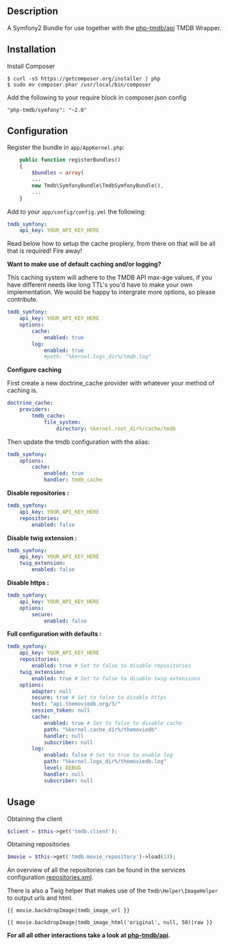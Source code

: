 Description
----------------

A Symfony2 Bundle for use together with the [php-tmdb/api](https://github.com/php-tmdb/api) TMDB Wrapper.

Installation
------------
Install Composer

```
$ curl -sS https://getcomposer.org/installer | php
$ sudo mv composer.phar /usr/local/bin/composer
```

Add the following to your require block in composer.json config

```
"php-tmdb/symfony": "~2.0"
```

Configuration
----------------
Register the bundle in `app/AppKernel.php`:

```php
    public function registerBundles()
    {
        $bundles = array(
        ...
        new Tmdb\SymfonyBundle\TmdbSymfonyBundle(),
        ...
    }
```

Add to your `app/config/config.yml` the following:

```yaml
tmdb_symfony:
    api_key: YOUR_API_KEY_HERE
```

Read below how to setup the cache proplery, from there on that will be all that is required! Fire away!

__Want to make use of default caching and/or logging?__

This caching system will adhere to the TMDB API max-age values, if you have different needs like long TTL's
you'd have to make your own implementation. We would be happy to intergrate more options, so please contribute.

```yaml
tmdb_symfony:
    api_key: YOUR_API_KEY_HERE
    options:
        cache:
            enabled: true
        log:
            enabled: true
            #path: "%kernel.logs_dir%/tmdb.log"
```

__Configure caching__

First create a new doctrine_cache provider with whatever your method of caching is.

```yaml
doctrine_cache:
    providers:
        tmdb_cache:
            file_system:
                directory: %kernel.root_dir%/cache/tmdb
```

Then update the tmdb configuration with the alias:

```yaml
tmdb_symfony:
    options:
        cache:
            enabled: true
            handler: tmdb_cache
```

__Disable repositories :__

```yaml
tmdb_symfony:
    api_key: YOUR_API_KEY_HERE
    repositories:
        enabled: false
```

__Disable twig extension :__

```yaml
tmdb_symfony:
    api_key: YOUR_API_KEY_HERE
    twig_extension:
        enabled: false
```
__Disable https :__

```yaml
tmdb_symfony:
    api_key: YOUR_API_KEY_HERE
    options:
        secure:
            enabled: false
```

__Full configuration with defaults :__
```yaml
tmdb_symfony:
    api_key: YOUR_API_KEY_HERE
    repositories:
        enabled: true # Set to false to disable repositories
    twig_extension:
        enabled: true # Set to false to disable twig extensions
    options:
        adapter: null
        secure: true # Set to false to disable https
        host: "api.themoviedb.org/3/"
        session_token: null
        cache:
            enabled: true # Set to false to disable cache
            path: "%kernel.cache_dir%/themoviedb"
            handler: null
            subscriber: null
        log:
            enabled: false # Set to true to enable log
            path: "%kernel.logs_dir%/themoviedb.log"
            level: DEBUG
            handler: null
            subscriber: null
```

Usage
----------------

Obtaining the client

```php
$client = $this->get('tmdb.client');
```

Obtaining repositories

```php
$movie = $this->get('tmdb.movie_repository')->load(13);
```

An overview of all the repositories can be found in the services configuration [repositories.xml](https://github.com/php-tmdb/symfony/blob/master/Resources/config/repositories.xml).

There is also a Twig helper that makes use of the `Tmdb\Helper\ImageHelper` to output urls and html.

```twig
{{ movie.backdropImage|tmdb_image_url }}

{{ movie.backdropImage|tmdb_image_html('original', null, 50)|raw }}
```

**For all all other interactions take a look at [php-tmdb/api](https://github.com/php-tmdb/api).**
